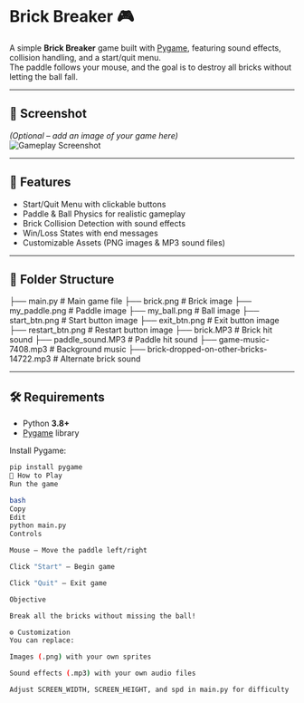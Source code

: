 # Brick Breaker 🎮

A simple **Brick Breaker** game built with [Pygame](https://www.pygame.org/), featuring sound effects, collision handling, and a start/quit menu.  
The paddle follows your mouse, and the goal is to destroy all bricks without letting the ball fall.

---

## 📸 Screenshot
*(Optional – add an image of your game here)*  
![Gameplay Screenshot](screenshot.png)

---

## 🚀 Features
- Start/Quit Menu with clickable buttons  
- Paddle & Ball Physics for realistic gameplay  
- Brick Collision Detection with sound effects  
- Win/Loss States with end messages  
- Customizable Assets (PNG images & MP3 sound files)  

---

## 📂 Folder Structure

├── main.py # Main game file
├── brick.png # Brick image
├── my_paddle.png # Paddle image
├── my_ball.png # Ball image
├── start_btn.png # Start button image
├── exit_btn.png # Exit button image
├── restart_btn.png # Restart button image
├── brick.MP3 # Brick hit sound
├── paddle_sound.MP3 # Paddle hit sound
├── game-music-7408.mp3 # Background music
├── brick-dropped-on-other-bricks-14722.mp3 # Alternate brick sound


---

## 🛠️ Requirements
- Python **3.8+**  
- [Pygame](https://www.pygame.org/news) library  

Install Pygame:
```bash
pip install pygame
🎯 How to Play
Run the game

bash
Copy
Edit
python main.py
Controls

Mouse – Move the paddle left/right

Click "Start" – Begin game

Click "Quit" – Exit game

Objective

Break all the bricks without missing the ball!

⚙️ Customization
You can replace:

Images (.png) with your own sprites

Sound effects (.mp3) with your own audio files

Adjust SCREEN_WIDTH, SCREEN_HEIGHT, and spd in main.py for difficulty
